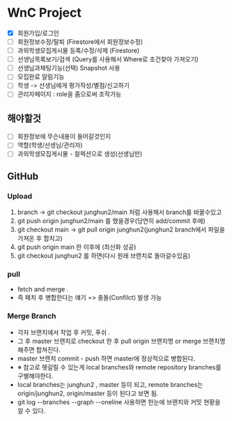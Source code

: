 # WnC Project

- [x] 회원가입/로그인
- [ ] 회원정보수정/탈퇴 (Firestore에서 회원정보수정)
- [ ] 과외학생모집게시물 등록/수정/삭제 (Firestore)
- [ ] 선생님목록보기/검색 (Query를 사용해서 Where로 조건찾아 가져오기)
- [ ] 선생님과채팅기능(선택) Snapshot 사용
- [ ] 모집완료 알림기능
- [ ] 학생 -> 선생님에게 평가작성/별점/신고하기
- [ ] 관리자페이지 : role을 줌으로써 조작가능

## 해야할것

- [ ] 회원정보에 무슨내용이 들어갈것인지
- [ ] 역할(학생/선생님/관리자)
- [ ] 과외학생모집게시물 - 컬렉션으로 생성(선생님만)

## GitHub

### Upload

1. branch -> git checkout junghun2/main 처럼 사용해서 branch를 바꿀수있고
2. git push origin junghun2/main 를 했을경우(당연히 add/commit 후에)
3. git checkout main -> git pull origin junghun2(junghun2 branch에서 파일을 가져온 후 합치고)
4. git push origin main 한 이후에 (최신화 성공)
5. git checkout junghun2 를 하면(다시 원래 브랜치로 돌아갈수있음)

### pull

- fetch and merge .
- 즉 패치 후 병합한다는 얘기 => 충돌(Confilct) 발생 가능

### Merge Branch

- 각자 브랜치에서 작업 후 커밋, 푸쉬 .
- 그 후 master 브랜치로 checkout 한 후 pull origin 브랜치명 or merge 브랜치명 해주면 합쳐진다.
- master 브랜치 commit - push 하면 master에 정상적으로 병합된다.
- ※ 참고로 헷갈릴 수 있는게 local branches와 remote repository branches를 구별해야한다.
- local branches는 junghun2 , master 등이 되고, remote branches는 origin/junghun2, origin/master 등이 된다고 보면 됨.
- git log --branches --graph --oneline 사용하면 한눈에 브랜치와 커밋 현황을 알 수 있다.
